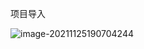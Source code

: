 

项目导入

![image-20211125190704244](C:\Users\xian\AppData\Roaming\Typora\typora-user-images\image-20211125190704244.png)

